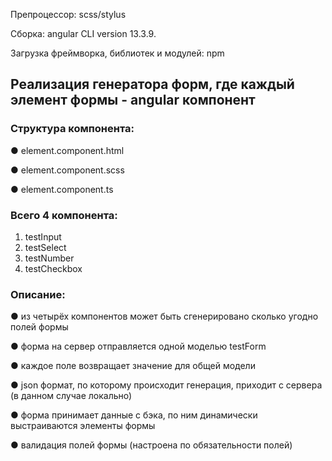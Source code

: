 Препроцессор: scss/stylus

Сборка: angular CLI version 13.3.9.

Загрузка фреймворка, библиотек и модулей: npm

## Реализация генератора форм, где каждый элемент формы - angular компонент

### Структура компонента:

● element.component.html 

● element.component.scss 

● element.component.ts

### Всего 4 компонента:
1. testInput
2. testSelect
3. testNumber 
4. testCheckbox

### Описание:

● из четырёх компонентов может быть сгенерировано сколько угодно полей формы

● форма на сервер отправляется одной моделью testForm

● каждое поле возвращает значение для общей модели

● json формат, по которому происходит генерация, приходит с сервера (в данном случае локально)

● форма принимает данные с бэка, по ним динамически выстраиваются элементы формы

● валидация полей формы (настроена по обязательности полей)
